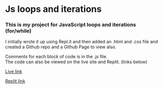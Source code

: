 # Js loops and iterations

### This is my project for JavaScript loops and iterations (for/while)

I initially wrote it up using Repl.it and then added an .html and .css file and created a Github repo and a Github Page to view also.

Comments for each block of code is in the .js file.  
The code can also be viewed on the live site and Replit. (links below)

[Live link](https://hebaulf.github.io/js-loops-and-iterations/)

[Replit link](https://replit.com/@HebaFarestveit/JsLoopsAndIterations#index.js)
